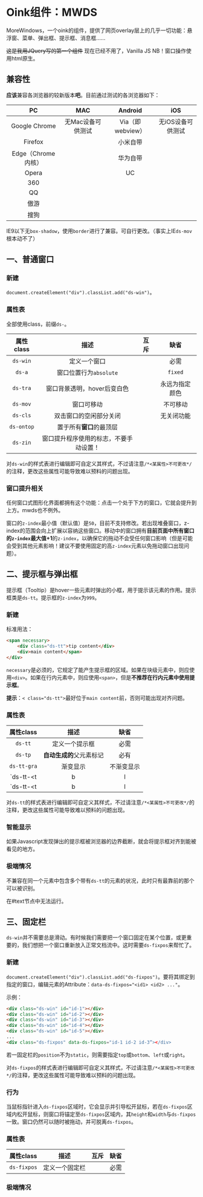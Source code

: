 # Oink组件：MWDS

MoreWindows，一个oink的组件，提供了网页overlay层上的几乎一切功能：悬浮窗、菜单、弹出框、提示框、消息框……

~~这是我用JQuery写的第一个组件~~ 现在已经不用了，Vanilla JS NB！窗口操作使用html原生。

## 兼容性

**应该**兼容各浏览器的较新版本**吧**。目前通过测试的各浏览器如下：

| PC             | MAC        | Android       | iOS        |
|:--------------:|:----------:|:-------------:|:----------:|
| Google Chrome  | 无Mac设备可供测试 | Via（即webview） | 无iOS设备可供测试 |
| Firefox        |            | 小米自带          |            |
| Edge（Chrome内核） |            | 华为自带          |            |
| Opera          |            | UC            |            |
| 360            |            |               |            |
| QQ             |            |               |            |
| 傲游             |            |               |            |
| 搜狗             |            |               |            |

IE9以下无`box-shadow`，使用`border`进行了兼容。可自行更改。（事实上IE`ds-mov`根本动不了）

## 一、普通窗口

### 新建

`document.createElement("div").classList.add("ds-win")`。

### 属性表

全部使用class，前缀`ds-`。

| 属性class  |                  描述                  | 互斥 |      缺省      |
| :--------: | :------------------------------------: | :--: | :------------: |
|  `ds-win`  |              定义一个窗口              |      |      必需      |
|   `ds-a`   |         窗口位置行为`absolute`         |      |    `fixed`     |
|  `ds-tra`  |      窗口背景透明，hover后变白色       |      | 永远为指定颜色 |
|  `ds-mov`  |               窗口可移动               |      |    不可移动    |
|  `ds-cls`  |         双击窗口的空闲部分关闭         |      |   无关闭功能   |
| `ds-ontop` |        置于所有**窗口**的最顶层        |      |                |
|  `ds-zin`  | 窗口提升程序使用的标志，不要手动设置！ |      |                |

对`ds-win`的样式表进行编辑即可自定义其样式，不过请注意`/*<某属性>不可更改*/`的注释，更改这些属性可能导致难以预料的问题出现。

### 窗口提升相关

任何窗口式图形化界面都拥有这个功能：点击一个处于下方的窗口，它就会提升到上方。mwds也不例外。

窗口的`z-index`最小值（默认值）是`50`，目前不支持修改。若出现堆叠窗口，z-index的范围会向上扩展以容纳这些窗口。移动中的窗口拥有**目前页面中所有窗口的`z-index`最大值+1**的`z-index`，以确保它的拖动不会受任何窗口影响（但是可能会受到其他元素影响！建议不要使用固定的高`z-index`元素以免拖动窗口出现问题）。

## 二、提示框与弹出框

提示框（Tooltip）是hover一些元素时弹出的小框，用于提示该元素的作用。提示框类是`ds-tt`。提示框的`z-index`为`999`。

### 新建

标准用法：

```html
<span necessary>
    <div class="ds-tt">tip content</div>
    <div>main content</span>
</div>
```

`necessary`是必须的，它规定了能产生提示框的区域。如果在块级元素中，则应使用`<div>`。如果在行内元素中，则应使用`<span>`，但是**不推荐在行内元素中使用提示框**。

**提示**：`< class="ds-tt">`最好位于`main content`前，否则可能出现对齐问题。

### 属性表

|      属性class      |                         描述                         |    缺省    |
| :-----------------: | :--------------------------------------------------: | :--------: |
|       `ds-tt`       |                    定义一个提示框                    |    必需    |
|       `ds-tp`       |               **自动生成的**父元素标记               |    必有    |
|     `ds-tt-gra`     |                       渐变显示                       | 不渐变显示 |
|  `ds-tt-<t|b|l|r>`  | 控制提示框的显示位置，`t`=上，`b`=下，`l`=左，`r`=右 | 二选一(1)  |
| `ds-tt-<t|b|l|r>-t` |                 显示三角形“气泡”效果                 | 二选一(1)  |

对`ds-tt`的样式表进行编辑即可自定义其样式，不过请注意`/*<某属性>不可更改*/`的注释，更改这些属性可能导致难以预料的问题出现。

### 智能显示

如果Javascript发现弹出的提示框被浏览器的边界截断，就会将提示框对齐到能被看见的地方。

### 极端情况

不兼容在同一个元素中包含多个带有`ds-tt`的元素的状况，此时只有最靠前的那个可以被识别。

在#text节点中无法运行。

## 三、固定栏

`ds-win`并不需要总是滑动。有时候我们需要把一个窗口固定在某个位置，或更重要的，我们想把一个窗口重新放入正常文档流中。这时需要`ds-fixpos`来帮忙了。

### 新建

`document.createElement("div").classList.add("ds-fixpos")`。要将其绑定到指定的窗口，编辑元素的Attribute：`data-ds-fixpos="<id1> <id2> ..."`。

示例：

```html
<div class="ds-win" id="id-1"></div>
<div class="ds-win" id="id-2"></div>
<div class="ds-win" id="id-3"></div>
<div class="ds-win" id="id-4"></div>
<div class="ds-win" id="id-5"></div>
...
<div class="ds-fixpos" data-ds-fixpos="id-1 id-2 id-3“></div>
```

若一固定栏的`position`不为`static`，则需要指定`top`或`bottom`、`left`或`right`。

对`ds-fixpos`的样式表进行编辑即可自定义其样式，不过请注意`/*<某属性>不可更改*/`的注释，更改这些属性可能导致难以预料的问题出现。

### 行为

当鼠标指针进入`ds-fixpos`区域时，它会显示并引导松开鼠标，若在`ds-fixpos`区域内松开鼠标，则窗口将锚定至`ds-fixpos`区域内，其`height`和`width`与`ds-fixpos`一致。窗口仍然可以随时被拖动，并可脱离`ds-fixpos`。

### 属性表

|  属性class  |      描述      | 互斥 | 缺省 |
| :---------: | :------------: | :--: | :--: |
| `ds-fixpos` | 定义一个固定栏 |      | 必需 |

### 极端情况

